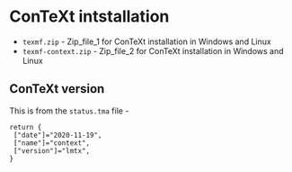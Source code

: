 # ConTeXt intstallation
- `texmf.zip` - Zip_file_1 for ConTeXt installation in Windows and Linux
- `texmf-context.zip` - Zip_file_2 for ConTeXt installation in Windows and Linux

## ConTeXt version
This is from the `status.tma` file - 
```
return {
 ["date"]="2020-11-19",
 ["name"]="context",
 ["version"]="lmtx",
}
```